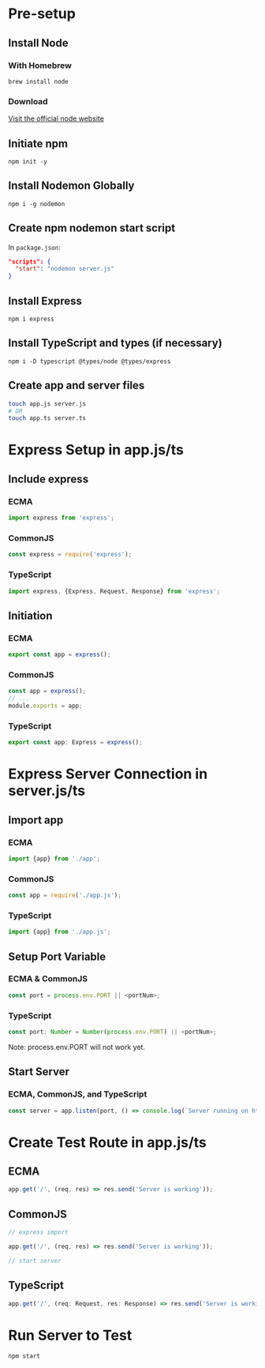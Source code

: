 # Pre-setup

## Install Node

### With Homebrew

```
brew install node
```

### Download

[Visit the official node website](https://nodejs.org/en)

## Initiate npm

```
npm init -y
```

## Install Nodemon Globally

```
npm i -g nodemon
```

## Create npm nodemon start script

In `package.json`:

```json
"scripts": {
  "start": "nodemon server.js"
}
```

## Install Express

```
npm i express
```

## Install TypeScript and types (if necessary)

```
npm i -D typescript @types/node @types/express
```

## Create app and server files

```bash
touch app.js server.js
# OR
touch app.ts server.ts
```

# Express Setup in app.js/ts

## Include express

### ECMA

```js
import express from 'express';
```

### CommonJS

```js
const express = require('express');
```

### TypeScript

```ts
import express, {Express, Request, Response} from 'express';
```

## Initiation

### ECMA

```js
export const app = express();
```

### CommonJS

```js
const app = express();
// ...
module.exports = app;
```

### TypeScript

```ts
export const app: Express = express();
```

# Express Server Connection in server.js/ts

## Import app

### ECMA

```js
import {app} from './app';
```

### CommonJS

```js
const app = require('./app.js');
```

### TypeScript

```ts
import {app} from './app.js';
```

## Setup Port Variable

### ECMA & CommonJS

```js
const port = process.env.PORT || <portNum>;
```

### TypeScript

```js
const port: Number = Number(process.env.PORT) || <portNum>;
```

Note: process.env.PORT will not work yet.

## Start Server

### ECMA, CommonJS, and TypeScript

```js
const server = app.listen(port, () => console.log(`Server running on http://localhost:${port}`));
```

# Create Test Route in app.js/ts

## ECMA

```js
app.get('/', (req, res) => res.send('Server is working'));
```

## CommonJS

```js
// express import

app.get('/', (req, res) => res.send('Server is working'));

// start server
```

## TypeScript

```ts
app.get('/', (req: Request, res: Response) => res.send('Server is working'));
```

# Run Server to Test

```
npm start
```
